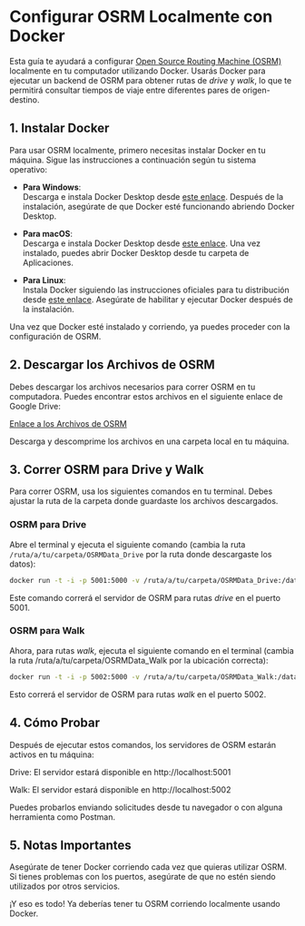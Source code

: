 # Configurar OSRM Localmente con Docker

Esta guía te ayudará a configurar [Open Source Routing Machine (OSRM)](https://github.com/Project-OSRM/osrm-backend) localmente en tu computador utilizando Docker. Usarás Docker para ejecutar un backend de OSRM para obtener rutas de *drive* y *walk*, lo que te permitirá consultar tiempos de viaje entre diferentes pares de origen-destino.

## 1. Instalar Docker

Para usar OSRM localmente, primero necesitas instalar Docker en tu máquina. Sigue las instrucciones a continuación según tu sistema operativo:

- **Para Windows**:  
  Descarga e instala Docker Desktop desde [este enlace](https://www.docker.com/products/docker-desktop/). Después de la instalación, asegúrate de que Docker esté funcionando abriendo Docker Desktop.

- **Para macOS**:  
  Descarga e instala Docker Desktop desde [este enlace](https://www.docker.com/products/docker-desktop/). Una vez instalado, puedes abrir Docker Desktop desde tu carpeta de Aplicaciones.

- **Para Linux**:  
  Instala Docker siguiendo las instrucciones oficiales para tu distribución desde [este enlace](https://docs.docker.com/engine/install/). Asegúrate de habilitar y ejecutar Docker después de la instalación.

Una vez que Docker esté instalado y corriendo, ya puedes proceder con la configuración de OSRM.

## 2. Descargar los Archivos de OSRM

Debes descargar los archivos necesarios para correr OSRM en tu computadora. Puedes encontrar estos archivos en el siguiente enlace de Google Drive:

[Enlace a los Archivos de OSRM](https://*drive*.google.com) 

Descarga y descomprime los archivos en una carpeta local en tu máquina.

## 3. Correr OSRM para Drive y Walk

Para correr OSRM, usa los siguientes comandos en tu terminal. Debes ajustar la ruta de la carpeta donde guardaste los archivos descargados.

### OSRM para Drive

Abre el terminal y ejecuta el siguiente comando (cambia la ruta `/ruta/a/tu/carpeta/OSRMData_Drive` por la ruta donde descargaste los datos):

```bash
docker run -t -i -p 5001:5000 -v /ruta/a/tu/carpeta/OSRMData_Drive:/data osrm/osrm-backend osrm-routed --algorithm ch --max-table-size 1000000 /data/chile-latest.osrm --mmap=0
```

Este comando correrá el servidor de OSRM para rutas *drive* en el puerto 5001.

### OSRM para Walk
Ahora, para rutas *walk*, ejecuta el siguiente comando en el terminal (cambia la ruta /ruta/a/tu/carpeta/OSRMData_Walk por la ubicación correcta):

```bash
docker run -t -i -p 5002:5000 -v /ruta/a/tu/carpeta/OSRMData_Walk:/data osrm/osrm-backend osrm-routed --algorithm ch --max-table-size 1000000 /data/chile-latest.osrm --mmap=0
```
Esto correrá el servidor de OSRM para rutas *walk* en el puerto 5002.

## 4. Cómo Probar
Después de ejecutar estos comandos, los servidores de OSRM estarán activos en tu máquina:

Drive: El servidor estará disponible en http://localhost:5001

Walk: El servidor estará disponible en http://localhost:5002

Puedes probarlos enviando solicitudes desde tu navegador o con alguna herramienta como Postman.

## 5. Notas Importantes
Asegúrate de tener Docker corriendo cada vez que quieras utilizar OSRM.
Si tienes problemas con los puertos, asegúrate de que no estén siendo utilizados por otros servicios.

¡Y eso es todo! Ya deberías tener tu OSRM corriendo localmente usando Docker.
